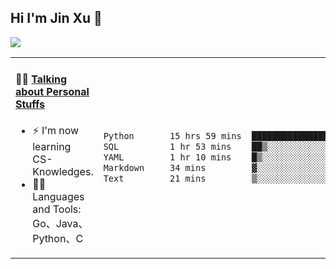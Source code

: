 
## Hi I'm Jin Xu 👋
![](https://komarev.com/ghpvc/?username=jiayouxujin&color=brightgreen&label=PROFILE+VIEWS)



<table align="center">
<tr>
<td valign="top" width="60%">

#### 🏋️‍♀️ <a href="https://github.com/jiayouxujin" target="_blank">Talking about Personal Stuffs</a>
<!-- recent_releases starts -->

- ⚡  I'm now learning CS-Knowledges.  
- 🏊‍♂️ Languages and Tools: Go、Java、Python、C
<!-- recent_releases ends -->
</td>
<td>
 
<!--START_SECTION:waka-->

```txt
Python       15 hrs 59 mins  ███████████████████▒░░░░░   77.07 %
SQL          1 hr 53 mins    ██▒░░░░░░░░░░░░░░░░░░░░░░   09.11 %
YAML         1 hr 10 mins    █▒░░░░░░░░░░░░░░░░░░░░░░░   05.66 %
Markdown     34 mins         ▓░░░░░░░░░░░░░░░░░░░░░░░░   02.78 %
Text         21 mins         ▒░░░░░░░░░░░░░░░░░░░░░░░░   01.76 %
```

<!--END_SECTION:waka-->
 
</td>
</tr>
</table>





